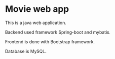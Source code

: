 # Movie web app
 
This is a java web application.

Backend used framework Spring-boot and mybatis.

Frontend is done with Bootstrap framework.

Database is MySQL.
